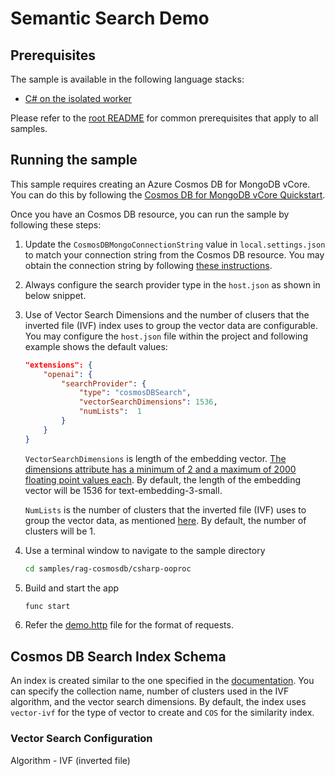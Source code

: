 # Semantic Search Demo

## Prerequisites

The sample is available in the following language stacks:

* [C# on the isolated worker](csharp-ooproc/)

Please refer to the [root README](../../README.md#requirements) for common prerequisites that apply to all samples.

## Running the sample

This sample requires creating an Azure Cosmos DB for MongoDB vCore. You can do this by following the [Cosmos DB for MongoDB vCore Quickstart](https://learn.microsoft.com/azure/cosmos-db/mongodb/vcore/quickstart-portal).

Once you have an Cosmos DB resource, you can run the sample by following these steps:

1. Update the `CosmosDBMongoConnectionString` value in `local.settings.json` to match your connection string from the Cosmos DB resource. You may obtain the connection string by following [these instructions](https://learn.microsoft.com/azure/cosmos-db/mongodb/vcore/quickstart-portal#get-cluster-credentials).
2. Always configure the search provider type in the `host.json` as shown in below snippet.
3. Use of Vector Search Dimensions and the number of clusers that the inverted file (IVF) index uses to group the vector data are configurable. You may configure the `host.json` file within the project and following example shows the default values:

    ```json
    "extensions": {
        "openai": {
            "searchProvider": {
                "type": "cosmosDBSearch",
                "vectorSearchDimensions": 1536,
                "numLists":  1
            }
        }
    }
    ```

    `VectorSearchDimensions` is length of the embedding vector. [The dimensions attribute has a minimum of 2 and a maximum of 2000 floating point values each](https://learn.microsoft.com/azure/cosmos-db/mongodb/vcore/vector-search#create-an-vector-index-using-ivf). By default, the length of the embedding vector will be 1536 for text-embedding-3-small.

    `NumLists` is the number of clusters that the inverted file (IVF) uses to group the vector data, as mentioned [here](https://learn.microsoft.com/azure/cosmos-db/mongodb/vcore/vector-search#create-an-vector-index-using-ivf). By default, the number of clusters will be 1.

1. Use a terminal window to navigate to the sample directory

    ```sh
    cd samples/rag-cosmosdb/csharp-ooproc
    ```

1. Build and start the app

    ```sh
    func start
    ```

1. Refer the [demo.http](demo.http) file for the format of requests.

## Cosmos DB Search Index Schema

An index is created similar to the one specified in the [documentation](https://learn.microsoft.com/azure/cosmos-db/mongodb/vcore/vector-search#create-an-vector-index-using-ivf). You can specify the collection name, number of clusters used in the IVF algorithm, and the vector search dimensions. By default, the index uses `vector-ivf` for the type of vector to create and `COS` for the similarity index.

### Vector Search Configuration

Algorithm - IVF (inverted file)
